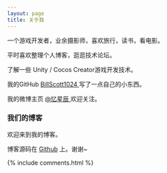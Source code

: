 ```yaml
---
layout: page
title: 关于我
---
```


一个游戏开发者，业余摄影师，喜欢旅行，读书，看电影。
<p>
平时喜欢整理个人博客，逛逛技术论坛。
<p>
了解一些 Unity / Cocos Creator游戏开发技术。

<p>

我的GitHub
<a target="_blank" href="https://github.com/BillScott1024"> BillScott1024 </a>
写了一点自己的小东西。
<p>

我的微博主页
<a target="_blank" href="https://weibo.com/210004370"> @忆星辰 </a>
欢迎关注。

<p>

<h3> 我们的博客 </h3>  

<p>

欢迎来到我的博客。

<p>
<!-- 
如果你想搭建一个跟我一样的博客，可以看我的
<a href="/2016/10/jekyll_tutorials1/"> Jekyll 搭建个人博客 </a>
教程 -->

<p>

<!-- 有关于博客主题的建议和意见都可以提给我，让我们一起来打造一个精美的主题吧~
 -->
<p>

博客源码在 <a target="_blank" href='https://github.com/BillScott1024/billscott1024.github.io'>Github</a> 上。谢谢~

<p>

<!-- <p>本博客已发表文章总字数{% assign count = 0 %}
{% for post in site.posts %}
    {% assign single_count = post.content | strip_html | strip_newlines | remove: " " | size %}
    {% assign count = count | plus: single_count %}
{% endfor %}

{% if count > 10000 %}
    {{ count | divided_by: 10000 }} 万 {{ count | modulo: 10000 }}
{% else %}
    {{ count }}
{% endif %} 字
<p> -->

{% include comments.html %}
